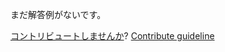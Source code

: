 
まだ解答例がないです。

[コントリビュートしませんか](https://github.com/BFEdev/BFE.dev-solutions/blob/main/question/use-strict_ja.md)?  [Contribute guideline](https://github.com/BFEdev/BFE.dev-solutions#how-to-contribute)
